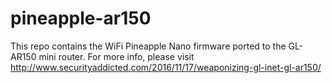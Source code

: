 # pineapple-ar150

This repo contains the WiFi Pineapple Nano firmware ported to the GL-AR150 mini router.
For more info, please visit http://www.securityaddicted.com/2016/11/17/weaponizing-gl-inet-gl-ar150/
